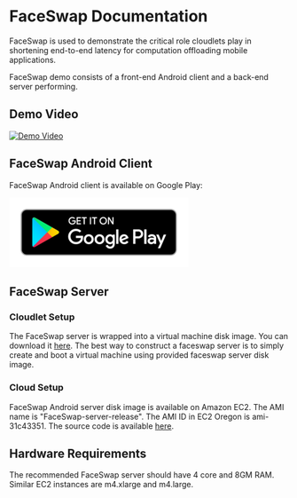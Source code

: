 # FaceSwap Documentation

FaceSwap is used to demonstrate the critical role cloudlets play in shortening end-to-end latency for computation offloading mobile applications. 

FaceSwap demo consists of a front-end Android client and a back-end server performing.

## Demo Video
[![Demo Video](http://img.youtube.com/vi/YSC-04jxS90/0.jpg)](http://www.youtube.com/watch?v=YSC-04jxS90)

## FaceSwap Android Client

FaceSwap Android client is available on Google Play:

[![Get it on Google Play](img/google-play-badge-small.png)](https://play.google.com/store/apps/details?id=edu.cmu.cs.faceswap)

## FaceSwap Server

### Cloudlet Setup

The FaceSwap server is wrapped into a virtual machine disk image. You can download it [here](https://storage.cmusatyalab.org/faceswap/faceswap-server-release.qcow). The best way to construct a faceswap server is to simply create and boot a virtual machine using provided faceswap server disk image.

### Cloud Setup

FaceSwap Android server disk image is available on Amazon EC2. The AMI name is "FaceSwap-server-release". The AMI ID in EC2 Oregon is ami-31c43351.
The source code is available [here](https://github.com/cmusatyalab/faceswap).

## Hardware Requirements

The recommended FaceSwap server should have 4 core and 8GM RAM. Similar EC2 instances are m4.xlarge and m4.large.

